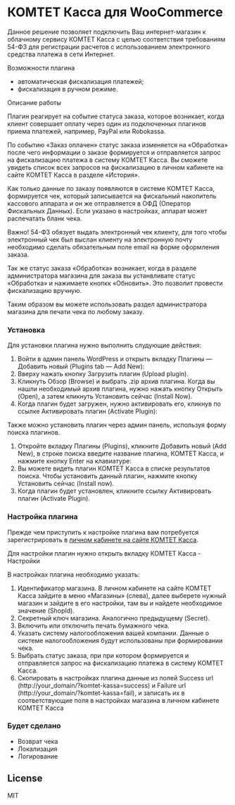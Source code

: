 # КОМТЕТ Касса для WooCommerce

Данное решение позволяет подключить Ваш интернет-магазин к облачному сервису КОМТЕТ Касса с целью соответствия требованиям 54-ФЗ для регистрации расчетов с использованием электронного средства платежа в сети Интернет.

Возможности плагина

  - автоматическая фискализация платежей;
  - фискализация в ручном режиме.

Описание работы

Плагин реагирует на событие статуса заказа, которое возникает, когда клиент совершает оплату через один из подключенных плагинов приема платежей, например, PayPal или Robokassa.

По событию «Заказ оплачен» статус заказа изменяется на «Обработка» после чего информации о заказе формируется и отправляется запрос на фискализацию платежа в систему КОМТЕТ Касса. Вы сможете увидеть список всех запросов на фискализацию в личном кабинете на сайте КОМТЕТ Касса в разделе «История».

Как только данные по заказу появляются в системе КОМТЕТ Касса, формируется чек, который записывается на фискальный накопитель кассового аппарата и он же отправляется в ОФД (Оператор Фискальных Данных). Если указано в настройках, аппарат может распечатать бланк чека.

Важно! 54-ФЗ обязует выдать электронный чек клиенту, для того чтобы электронный чек был выслан клиенту на электронную почту необходимо сделать обязательным поле email на форме оформления заказа.

Так же статус заказа «Обработка» возникает, когда в разделе администратора магазина для заказа вы устанвливате статус «Обработка» и нажимаете кнопкк «Обновить». Это позволит провести фискализацию вручную.

Таким образом вы можете использовать раздел администратора магазина для печати чека по любому заказу.

### Установка
Для установки плагина нужно выполнить слудующие действия:
1. Войти в админ панель WordPress и открыть вкладку Плагины — Добавить новый (Plugins tab — Add New):
2. Вверху нажать кнопку Загрузить плагин (Upload plugin).
3. Кликнуть Обзор (Browse) и выбрать .zip архив плагина. Когда вы нашли необходимый архив плагина, нужно нажать кнопку Открыть (Open), а затем кликнуть Установить сейчас (Install Now).
4. Когда плагин будет загружен, нужно активировать его, кликнув по ссылке Активировать плагин (Activate Plugin):

Также можно установить плагин через админ панель, используя форму поиска плагинов.
1. Откройте вкладку Плагины (Plugins), кликните Добавить новый (Add New), в строке поиска введите название плагина, КОМТЕТ Касса, и нажмите кнопку Enter на клавиатуре:
2. Вы можете видеть плагин КОМТЕТ Касса в списке результатов поиска. Чтобы установить данный плагин, нажмите кнопку Установить сейчас (Install now).
3. Когда плагин будет установлен, кликните ссылку Активировать плагин (Activate Plugin).

### Настройка плагина

Прежде чем приступить к настройке плагина вам потребуется зарегистрировать в [личном кабинете на сайте КОМТЕТ Касса](https://kassa.komtet.ru/signup).

Для настройки плагин нужно открыть вкладку КОМТЕТ Касса - Настройки

В настройках плагина необходимо указать:
1. Идентификатор магазина. В личном кабинете на сайте КОМТЕТ Касса зайдите в меню «Магазины» (слева), далее выберете нужный магазин и зайдите в его настройки, там вы и найдете необходимое значение (ShopId).
2. Секретный ключ магазина. Аналогично предыдущему (Secret).
3. Включить или отключить печать бумажного чека.
4. Указать систему налогообложения вашей компании. Данные о системе налогообложения будут использованы при формировании чека.
5. Выбрать статус заказа, при при котором формируется и отправляется запрос на фискализацию платежа в систему КОМТЕТ Касса.
6. Скопировать в настройках плагина данные из полей Success url (http://your_domain/?komtet-kassa=success)  и Failure url (http://your_domain/?komtet-kassa=fail), и записать их в соответствующие поля в настройках магазина в личном кабинете КОМТЕТ Касса

### Будет сделано

 - Возврат чека
 - Локализация
 - Логирование

License
----

MIT

